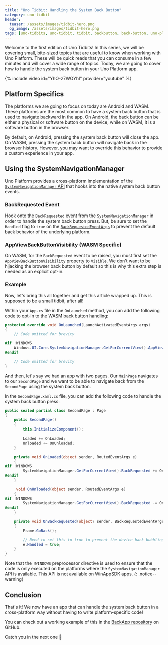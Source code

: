 ```yaml
---
title: "Uno Tidbit: Handling the System Back Button"
category: uno-tidbit
header:
  teaser: /assets/images/tidbit-hero.png
  og_image: /assets/images/tidbit-hero.png
tags: [uno-tidbits, uno-tidbit, tidbit, backbutton, back-button, uno-platform, uno, unoplatform]
---
```


Welcome to the first edition of Uno Tidbits! In this series, we will be covering small, bite-sized topics that are useful to know when working with Uno Platform. These will be quick reads that you can consume in a few minutes and will cover a wide range of topics. Today, we are going to cover how to handle the system back button in your Uno Platform app.

{% include video id="YhO-z7WOYhI" provider="youtube" %}

## Platform Specifics

The platforms we are going to focus on today are Android and WASM. These platforms are the most common to have a system back button that is used to navigate backward in the app. On Android, the back button can be either a physical or software button on the device, while on WASM, it is a software button in the browser.

By default, on Android, pressing the system back button will close the app. On WASM, pressing the system back button will navigate back in the browser history. However, you may want to override this behavior to provide a custom experience in your app.

## Using the SystemNavigationManager

Uno Platform provides a cross-platform implementation of the [`SystemNavigationManager` API][systemnavigationmanager-docs] that hooks into the native system back button events.

### BackRequested Event

Hook onto the `BackRequested` event from the `SystemNavigationManager` in order to handle the system back button press. But, be sure to set the `Handled` flag to `true` on the [`BackRequestedEventArgs`][systemnavigationmanager-eventargs-docs] to prevent the default back behavior of the underlying platform.

### AppViewBackButtonVisibility (WASM Specific)

On WASM, for the `BackRequested` event to be raised, you must first set the [`AppViewBackButtonVisibility`][systemnavigationmanager-button-vis-docs] property to `Visible`. We don't want to be hijacking the browser back button by default so this is why this extra step is needed as an explicit opt-in.

### Example

Now, let's bring this all together and get this article wrapped up. This is supposed to be a small tidbit, after all!

Within your `App.cs` file in the `OnLaunched` method, you can add the following code to opt-in to the WASM back button handling:

```csharp
protected override void OnLaunched(LaunchActivatedEventArgs args)
{
    // Code omitted for brevity

#if !WINDOWS
    Windows.UI.Core.SystemNavigationManager.GetForCurrentView().AppViewBackButtonVisibility = Windows.UI.Core.AppViewBackButtonVisibility.Visible;
#endif

    // Code omitted for brevity
}
```

And then, let's say we had an app with two pages. Our `MainPage` navigates to our `SecondPage` and we want to be able to navigate back from the `SecondPage` using the system back button.

In the `SecondPage.xaml.cs` file, you can add the following code to handle the system back button press:

```csharp
public sealed partial class SecondPage : Page
{
    public SecondPage()
    {
        this.InitializeComponent();

        Loaded += OnLoaded;
        Unloaded += OnUnloaded;
    }

    private void OnLoaded(object sender, RoutedEventArgs e)
    {
#if !WINDOWS
        SystemNavigationManager.GetForCurrentView().BackRequested += OnBackRequested;
#endif
    }

     void OnUnloaded(object sender, RoutedEventArgs e)
    {
#if !WINDOWS
        SystemNavigationManager.GetForCurrentView().BackRequested -= OnBackRequested;
#endif	
    }

    private void OnBackRequested(object? sender, BackRequestedEventArgs e)
    {
        Frame.GoBack();

        // Need to set this to true to prevent the device back bubbling up to the system and closing the app
        e.Handled = true;
    }
}
```

Note that the `!WINDOWS` preprocessor directive is used to ensure that the code is only executed on the platforms where the `SystemNavigationManager` API is available. This API is not available on WinAppSDK apps.
{: .notice--warning}

## Conclusion

That's it! We now have an app that can handle the system back button in a cross-platform way without having to write platform-specific code!

You can check out a working example of this in the [BackApp repository][backapp-gh] on GitHub.

Catch you in the next one :wave:

[systemnavigationmanager-docs]: https://learn.microsoft.com/en-us/uwp/api/windows.ui.core.systemnavigationmanager
[systemnavigationmanager-eventargs-docs]: https://learn.microsoft.com/en-us/uwp/api/windows.ui.core.backrequestedeventargs
[systemnavigationmanager-button-vis-docs]: https://learn.microsoft.com/en-us/uwp/api/windows.ui.core.systemnavigationmanager.appviewbackbuttonvisibility
[backapp-gh]: https://github.com/kazo0/BackApp